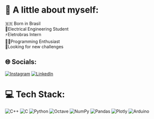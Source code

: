# 💫 A little about myself:
🇧🇷 Born in Brasil <br>📖Electrical Engineering Student<br>⚡Eletrobras Intern<br>👨‍💻Programming Enthusiast<br>🔎Looking for new challenges<br>


## 🌐 Socials:
[![Instagram](https://img.shields.io/badge/Instagram-%23E4405F.svg?logo=Instagram&logoColor=white)](https://instagram.com/mateus1603) [![LinkedIn](https://img.shields.io/badge/LinkedIn-%230077B5.svg?logo=linkedin&logoColor=white)](https://linkedin.com/in/https://www.linkedin.com/in/mateus-marques-pinto-308a1423a/) 

# 💻 Tech Stack:
![C++](https://img.shields.io/badge/c++-%2300599C.svg?style=flat&logo=c%2B%2B&logoColor=white) ![C](https://img.shields.io/badge/c-%2300599C.svg?style=flat&logo=c&logoColor=white) ![Python](https://img.shields.io/badge/python-3670A0?style=flat&logo=python&logoColor=ffdd54) ![Octave](https://img.shields.io/badge/OCTAVE-darkblue?style=flat&logo=octave&logoColor=fcd683) ![NumPy](https://img.shields.io/badge/numpy-%23013243.svg?style=flat&logo=numpy&logoColor=white) ![Pandas](https://img.shields.io/badge/pandas-%23150458.svg?style=flat&logo=pandas&logoColor=white) ![Plotly](https://img.shields.io/badge/Plotly-%233F4F75.svg?style=flat&logo=plotly&logoColor=white) ![Arduino](https://img.shields.io/badge/-Arduino-00979D?style=flat&logo=Arduino&logoColor=white)

<!-- # 📊 GitHub Stats:
![](https://github-readme-stats.vercel.app/api?username=mateus1603&theme=tokyonight&hide_border=false&include_all_commits=true&count_private=true)<br/>
![](https://github-readme-streak-stats.herokuapp.com/?user=mateus1603&theme=tokyonight&hide_border=false)<br/>
![](https://github-readme-stats.vercel.app/api/top-langs/?username=mateus1603&theme=tokyonight&hide_border=false&include_all_commits=true&count_private=true&layout=compact)

## 🏆 GitHub Trophies
![](https://github-profile-trophy.vercel.app/?username=mateus1603&theme=nord&no-frame=false&no-bg=true&margin-w=4)

---
[![](https://visitcount.itsvg.in/api?id=mateus1603&icon=1&color=1)](https://visitcount.itsvg.in) -->

<!-- Proudly created with GPRM ( https://gprm.itsvg.in ) -->
